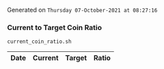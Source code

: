 Generated on `Thursday 07-October-2021 at 08:27:16`

### Current to Target Coin Ratio
`current_coin_ratio.sh`

Date|Current|Target|Ratio
---|---|---|---

